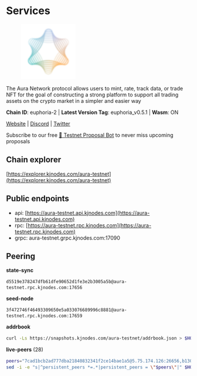 # Services

<figure><img src="https://raw.githubusercontent.com/kj89/cosmos-images/main/logos/aura.png" width="150" alt=""><figcaption></figcaption></figure>

The Aura Network protocol allows users to mint, rate, track data,  or trade NFT for the goal of constructing a strong platform to  support all trading assets on the crypto market in a simpler and easier way

**Chain ID**: euphoria-2 | **Latest Version Tag**: euphoria_v0.5.1 | **Wasm**: ON

[Website](https://aura.network) | [Discord](https://discord.gg/hpvF5QcWRf) | [Twitter](https://twitter.com/AuraNetworkHQ)



Subscribe to our free [🤖 Testnet Proposal Bot](https://t.me/kjnodes_testnet_proposal_bot) to never miss upcoming proposals


## Chain explorer
[https://explorer.kjnodes.com/aura-testnet](https://explorer.kjnodes.com/aura-testnet)

## Public endpoints

* api: [https://aura-testnet.api.kjnodes.com](https://aura-testnet.api.kjnodes.com)
* rpc: [https://aura-testnet.rpc.kjnodes.com](https://aura-testnet.rpc.kjnodes.com)
* grpc: aura-testnet.grpc.kjnodes.com:17090

## Peering

**state-sync**

```text
d5519e378247dfb61dfe90652d1fe3e2b3005a5b@aura-testnet.rpc.kjnodes.com:17656
```

**seed-node**

```text
3f472746f46493309650e5a033076689996c8881@aura-testnet.rpc.kjnodes.com:17659
```

**addrbook**
```bash
curl -Ls https://snapshots.kjnodes.com/aura-testnet/addrbook.json > $HOME/.aura/config/addrbook.json
```

**live-peers** (28)
```bash
peers="7cad1bcb2ad777dba21840832341f2ce14bae1a5@5.75.174.126:26656,b130852645cc3d7925cfccd14d97425a2260e7ec@65.109.82.106:19656,0770c2687cc34d59ca62270960d3ffcad6e42cf8@65.108.233.44:21656,b2394ad608075aa405cdf4ab55e36376d93f7b1d@65.108.206.118:56656,bfef15bb8b4cbc4fb777aa33e75e6064cc1ba5bf@185.144.99.14:26656,3152129889968fe62faca92c7dd95bae190c92e5@135.181.142.60:15602,d5519e378247dfb61dfe90652d1fe3e2b3005a5b@65.109.68.190:17656,e4d8765b82baf3f69c0dc6e5e0488705fa3ceddd@95.217.144.107:21756,fb3d13cb2e8ad1a1cae7dc1f21c62411007df9f8@85.10.193.246:33656,e874935eee84c8313dbb52ba497aed2d8d1f1245@65.108.237.231:27656,705e3c2b2b554586976ed88bb27f68e4c4176a33@13.250.223.114:26656,fdcc8f1ca406213d79947c5f38920a085ed90c0f@144.202.72.17:26676,e3dbeeeb2dea9912610b92a436dfe3cb831a94e4@65.108.195.29:36126,855b0ff76f5a80ab7f322e818263835d009de052@46.4.5.45:21756,21f7e0a082bb1f156f8efdf6b6d36f505605584b@65.108.192.123:43656,4fba969fac7a67f3e6dedc3d54fdb9116382a6e0@65.21.94.31:26656,6ef01ca6714aa8127d1b21b5339909ca6319dae0@144.76.97.251:26776,241bd90cceab3ca7d5d4bcf79bca22c6255ec94b@135.148.233.0:26656,b9243524f659f2ff56691a4b2919c3060b2bb824@13.214.5.1:26656,7812205773ac30f3d47200ac2391c79896c60135@54.254.220.113:26656,38b49491b5eb8e4edb31e81acbadc42d50047a9e@66.206.2.162:27656,9df9e8307e3e671c9bcd1a23f0b73b45f2b8003d@65.109.88.251:35656,ab2b8330cd137984de0654561a31f461d8433424@88.99.3.158:21756,94f09cc1e0d2357c8c8423589c42dc7721387a60@176.9.44.113:26686,720d5ff149ba60453d3bfab2beb78f75e22cd539@34.66.22.239:26656,3d6b07bdb11754c8c8512525dac109d8bdee3857@65.21.53.39:7656,bb3dfa0db9a72d6782cb5fa93ee95b9519683474@136.36.73.232:26676,1e9b7325e120a3d511eec20a3199c2218343fcd3@65.108.105.99:28656"
sed -i -e "s|^persistent_peers *=.*|persistent_peers = \"$peers\"|" $HOME/.aura/config/config.toml
```
